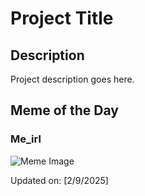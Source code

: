 # Project Title

## Description

Project description goes here.

## Meme of the Day

### Me_irl
![Meme Image](https://i.redd.it/bqboyrzpqthe1.png)

Updated on: [2/9/2025]